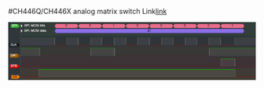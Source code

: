 #CH446Q/CH446X analog matrix switch
Link[link](https://www.wch-ic.com/products/CH446.html)

![](/images/1.png)
